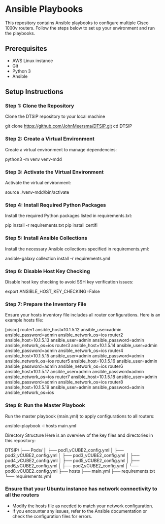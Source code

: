 # Ansible Playbooks

This repository contains Ansible playbooks to configure multiple Cisco 1000v routers. Follow the steps below to set up your environment and run the playbooks.

## Prerequisites

- AWS Linux instance
- Git
- Python 3
- Ansible

## Setup Instructions

### Step 1: Clone the Repository

Clone the DTSIP repository to your local machine

git clone <https://github.com/JohnMeersma/DTSIP.git>
cd DTSIP

### Step 2: Create a Virtual Environment

Create a virtual environment to manage dependencies:

python3 -m venv venv-mdd

### Step 3: Activate the Virtual Environment

Activate the virtual environment:

source ./venv-mdd/bin/activate

### Step 4: Install Required Python Packages

Install the required Python packages listed in requirements.txt:

pip install -r requirements.txt
pip install certifi

### Step 5: Install Ansible Collections

Install the necessary Ansible collections specified in requirements.yml:

ansible-galaxy collection install -r requirements.yml

### Step 6: Disable Host Key Checking

Disable host key checking to avoid SSH key verification issues:

export ANSIBLE_HOST_KEY_CHECKING=False

### Step 7: Prepare the Inventory File

Ensure your hosts inventory file includes all router configurations. Here is an example hosts file:

[cisco]
router1 ansible_host=10.1.5.12 ansible_user=admin ansible_password=admin ansible_network_os=ios
router2 ansible_host=10.1.5.13 ansible_user=admin ansible_password=admin ansible_network_os=ios
router3 ansible_host=10.1.5.14 ansible_user=admin ansible_password=admin ansible_network_os=ios
router4 ansible_host=10.1.5.15 ansible_user=admin ansible_password=admin ansible_network_os=ios
router5 ansible_host=10.1.5.16 ansible_user=admin ansible_password=admin ansible_network_os=ios
router6 ansible_host=10.1.5.17 ansible_user=admin ansible_password=admin ansible_network_os=ios
router7 ansible_host=10.1.5.18 ansible_user=admin ansible_password=admin ansible_network_os=ios
router8 ansible_host=10.1.5.19 ansible_user=admin ansible_password=admin ansible_network_os=ios

### Step 8: Run the Master Playbook

Run the master playbook (main.yml) to apply configurations to all routers:

ansible-playbook -i hosts main.yml

Directory Structure
Here is an overview of the key files and directories in this repository:

DTSIP/
├── Pods/
│   ├── pod1_vCUBE2_config.yml
│   ├── pod2_vCUBE2_config.yml
│   ├── pod3_vCUBE2_config.yml
│   ├── pod4_vCUBE2_config.yml
│   ├── pod5_vCUBE2_config.yml
│   ├── pod6_vCUBE2_config.yml
│   ├── pod7_vCUBE2_config.yml
│   └── pod8_vCUBE2_config.yml
├── hosts
├── main.yml
├── requirements.txt
└── requirements.yml

### Ensure that your Ubuntu instance has network connectivity to all the routers

- Modify the hosts file as needed to match your network configuration.
- If you encounter any issues, refer to the Ansible documentation or check the configuration files for errors.
